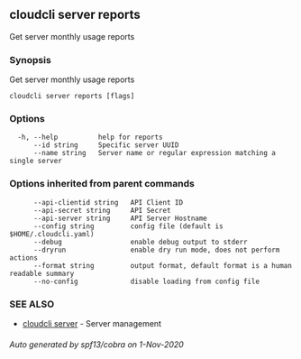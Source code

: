 ## cloudcli server reports

Get server monthly usage reports

### Synopsis

Get server monthly usage reports

```
cloudcli server reports [flags]
```

### Options

```
  -h, --help          help for reports
      --id string     Specific server UUID
      --name string   Server name or regular expression matching a single server
```

### Options inherited from parent commands

```
      --api-clientid string   API Client ID
      --api-secret string     API Secret
      --api-server string     API Server Hostname
      --config string         config file (default is $HOME/.cloudcli.yaml)
      --debug                 enable debug output to stderr
      --dryrun                enable dry run mode, does not perform actions
      --format string         output format, default format is a human readable summary
      --no-config             disable loading from config file
```

### SEE ALSO

* [cloudcli server](cloudcli_server.md)	 - Server management

###### Auto generated by spf13/cobra on 1-Nov-2020
